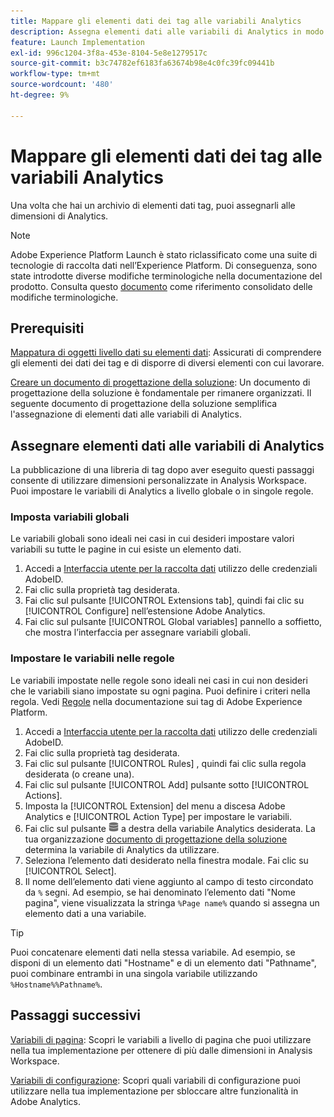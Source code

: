 ```yaml
---
title: Mappare gli elementi dati dei tag alle variabili Analytics
description: Assegna elementi dati alle variabili di Analytics in modo da poterli utilizzare come dimensioni in Analysis Workspace.
feature: Launch Implementation
exl-id: 996c1204-3f8a-453e-8104-5e8e1279517c
source-git-commit: b3c74782ef6183fa63674b98e4c0fc39fc09441b
workflow-type: tm+mt
source-wordcount: '480'
ht-degree: 9%

---
```


# Mappare gli elementi dati dei tag alle variabili Analytics

Una volta che hai un archivio di elementi dati tag, puoi assegnarli alle dimensioni di Analytics.

>[!NOTE]
>Adobe Experience Platform Launch è stato riclassificato come una suite di tecnologie di raccolta dati nell’Experience Platform. Di conseguenza, sono state introdotte diverse modifiche terminologiche nella documentazione del prodotto. Consulta questo [documento](https://experienceleague.adobe.com/docs/experience-platform/tags/term-updates.html?lang=en) come riferimento consolidato delle modifiche terminologiche.

## Prerequisiti

[Mappatura di oggetti livello dati su elementi dati](layer-to-elements.md): Assicurati di comprendere gli elementi dei dati dei tag e di disporre di diversi elementi con cui lavorare.

[Creare un documento di progettazione della soluzione](../prepare/solution-design.md): Un documento di progettazione della soluzione è fondamentale per rimanere organizzati. Il seguente documento di progettazione della soluzione semplifica l&#39;assegnazione di elementi dati alle variabili di Analytics.

## Assegnare elementi dati alle variabili di Analytics

La pubblicazione di una libreria di tag dopo aver eseguito questi passaggi consente di utilizzare dimensioni personalizzate in Analysis Workspace. Puoi impostare le variabili di Analytics a livello globale o in singole regole.

### Imposta variabili globali

Le variabili globali sono ideali nei casi in cui desideri impostare valori variabili su tutte le pagine in cui esiste un elemento dati.

1. Accedi a [Interfaccia utente per la raccolta dati](https://experience.adobe.com/data-collection) utilizzo delle credenziali AdobeID.
1. Fai clic sulla proprietà tag desiderata.
1. Fai clic sul pulsante [!UICONTROL Extensions tab], quindi fai clic su [!UICONTROL Configure] nell’estensione Adobe Analytics.
1. Fai clic sul pulsante [!UICONTROL Global variables] pannello a soffietto, che mostra l’interfaccia per assegnare variabili globali.

### Impostare le variabili nelle regole

Le variabili impostate nelle regole sono ideali nei casi in cui non desideri che le variabili siano impostate su ogni pagina. Puoi definire i criteri nella regola. Vedi [Regole](https://experienceleague.adobe.com/docs/experience-platform/tags/ui/rules.html) nella documentazione sui tag di Adobe Experience Platform.

1. Accedi a [Interfaccia utente per la raccolta dati](https://experience.adobe.com/data-collection) utilizzo delle credenziali AdobeID.
1. Fai clic sulla proprietà tag desiderata.
1. Fai clic sul pulsante [!UICONTROL Rules] , quindi fai clic sulla regola desiderata (o creane una).
1. Fai clic sul pulsante [!UICONTROL Add] pulsante sotto [!UICONTROL Actions].
1. Imposta la [!UICONTROL Extension] del menu a discesa Adobe Analytics e [!UICONTROL Action Type] per impostare le variabili.
1. Fai clic sul pulsante ![Elemento dati](assets/data-element.png) a destra della variabile Analytics desiderata. La tua organizzazione [documento di progettazione della soluzione](../prepare/solution-design.md) determina la variabile di Analytics da utilizzare.
1. Seleziona l’elemento dati desiderato nella finestra modale. Fai clic su [!UICONTROL Select].
1. Il nome dell’elemento dati viene aggiunto al campo di testo circondato da `%` segni. Ad esempio, se hai denominato l’elemento dati &quot;Nome pagina&quot;, viene visualizzata la stringa `%Page name%` quando si assegna un elemento dati a una variabile.

>[!TIP]
>
>Puoi concatenare elementi dati nella stessa variabile. Ad esempio, se disponi di un elemento dati &quot;Hostname&quot; e di un elemento dati &quot;Pathname&quot;, puoi combinare entrambi in una singola variabile utilizzando `%Hostname%%Pathname%`.

## Passaggi successivi

[Variabili di pagina](../vars/page-vars/page-variables.md): Scopri le variabili a livello di pagina che puoi utilizzare nella tua implementazione per ottenere di più dalle dimensioni in Analysis Workspace.

[Variabili di configurazione](../vars/config-vars/configuration-variables.md): Scopri quali variabili di configurazione puoi utilizzare nella tua implementazione per sbloccare altre funzionalità in Adobe Analytics.
